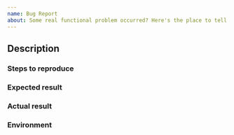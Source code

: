 ```yaml
---
name: Bug Report
about: Some real functional problem occurred? Here's the place to tell!
---
```


<!--
  To make it easier for me to help you, please include as much useful information as possible.
  Before opening a new issue, please search existing issues https://github.com/timhagn/gatsby-giffit/issues
-->

## Description

<!-- Provide as much useful information as you can about the issue that you're seeing. -->

### Steps to reproduce

<!--
    Clear steps describing how to reproduce the issue. 
    Please link to a demo project if possible, this makes your issue _much_ easier 
    to diagnose (seriously). Perhaps just clone https://github.com/timhagn/gbitest
    and try to replicate your issue there?
-->

### Expected result

<!-- What should happen? -->

### Actual result

<!-- What happened. -->

### Environment

<!--
  Required. Run `gatsby info --clipboard` in your gatsby project directory and 
  paste its contents here. Should your CLI of choice not support copying directly 
  to clipboard, just copy & paste `gatsby info`'s output here - both ways
  enclosing it within a code block (tripple backticks / ```) would be great!
-->
